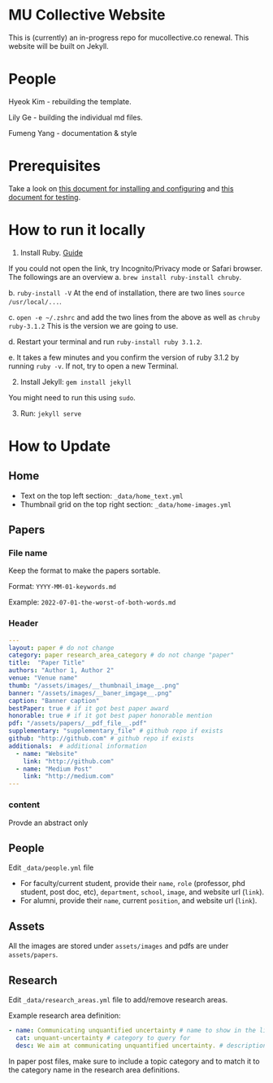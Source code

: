 # MU Collective Website

This is (currently) an in-progress repo for mucollective.co renewal. This website will be built on Jekyll.

# People

Hyeok Kim - rebuilding the template.

Lily Ge - building the individual md files.

Fumeng Yang - documentation & style

# Prerequisites

Take a look on [this document for installing and configuring](https://docs.github.com/en/pages/setting-up-a-github-pages-site-with-jekyll) and [this document for testing](https://docs.github.com/en/pages/setting-up-a-github-pages-site-with-jekyll/testing-your-github-pages-site-locally-with-jekyll).

# How to run it locally

1. Install Ruby. [Guide](https://mac.install.guide/ruby/12.html)

If you could not open the link, try Incognito/Privacy mode or Safari browser. The followings are an overview
   a. `brew install ruby-install chruby`. 
   
   b. `ruby-install -V` At the end of installation, there are two lines `source /usr/local/...`.  
   
   c. `open -e ~/.zshrc` and add the two lines from the above as well as `chruby ruby-3.1.2`  This is the version we are going to use.  
   
   d. Restart your terminal and run `ruby-install ruby 3.1.2`. 
   
   e. It takes a few minutes and you confirm the version of ruby 3.1.2 by running `ruby -v`. If not, try to open a new Terminal. 
 
2.  Install Jekyll: `gem install jekyll`

You might need to run this using `sudo`.

3.  Run: `jekyll serve`

# How to Update

## Home

- Text on the top left section: `_data/home_text.yml`
- Thumbnail grid on the top right section: `_data/home-images.yml`

## Papers

### File name

Keep the format to make the papers sortable.

Format: `YYYY-MM-01-keywords.md`

Example: `2022-07-01-the-worst-of-both-words.md`

### Header

```yml
---
layout: paper # do not change
category: paper research_area_category # do not change "paper"
title:  "Paper Title"
authors: "Author 1, Author 2"
venue: "Venue name"
thumb: "/assets/images/__thumbnail_image__.png"
banner: "/assets/images/__baner_imgage__.png"
caption: "Banner caption"
bestPaper: true # if it got best paper award
honorable: true # if it got best paper honorable mention
pdf: "/assets/papers/__pdf_file__.pdf"
supplementary: "supplementary_file" # github repo if exists
github: "http://github.com" # github repo if exists
additionals:  # additional information
  - name: "Website"
    link: "http://github.com"
  - name: "Medium Post"
    link: "http://medium.com"
---
```

### content

Provde an abstract only

## People

Edit `_data/people.yml` file

- For faculty/current student, provide their `name`, `role` (professor, phd student, post doc, etc), `department`, `school`, `image`, and website url (`link`).
- For alumni, provide their `name`, current `position`, and website url (`link`).

## Assets

All the images are stored under `assets/images` and pdfs are under `assets/papers`.

## Research

Edit `_data/research_areas.yml` file to add/remove research areas.

Example research area definition:

```yaml
- name: Communicating unquantified uncertainty # name to show in the list
  cat: unquant-uncertainty # category to query for
  desc: We aim at communicating unquantified uncertainty. # description
```

In paper post files, make sure to include a topic category and to match it to the category name in the research area definitions.

